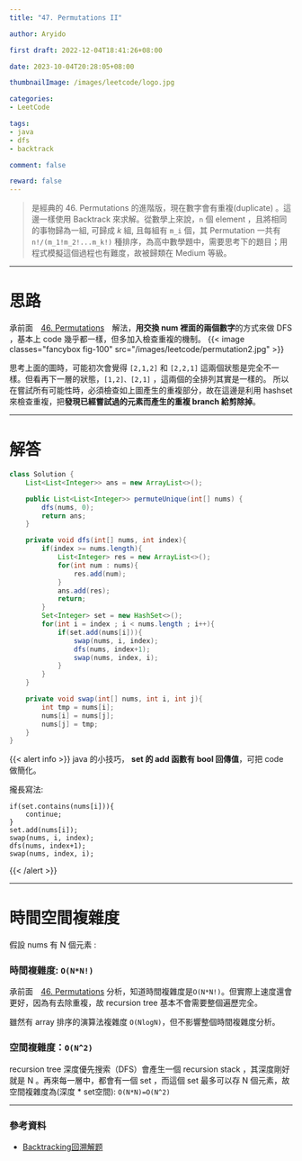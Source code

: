 ```yaml
---
title: "47. Permutations II"

author: Aryido

first draft: 2022-12-04T18:41:26+08:00

date: 2023-10-04T20:28:05+08:00

thumbnailImage: /images/leetcode/logo.jpg

categories:
- LeetCode

tags:
- java
- dfs
- backtrack

comment: false

reward: false
---
```

<!--BODY-->
> 是經典的 46. Permutations 的進階版，現在數字會有重複(duplicate) 。這邊一樣使用 Backtrack 來求解。從數學上來說，```n``` 個 element ，且將相同的事物歸為一組, 可歸成 *k* 組, 且每組有 ```m_i``` 個，其 Permutation 一共有 ```n!/(m_1!m_2!...m_k!)``` 種排序，為高中數學題中，需要思考下的題目；用程式模擬這個過程也有難度，故被歸類在 Medium 等級。
<!--more-->

---

# 思路
承前面　[46. Permutations](https://aryido.github.io/posts/leetcode/leetcode46/)　解法，**用交換 num 裡面的兩個數字**的方式來做 DFS ，基本上 code 幾乎都一樣，但多加入檢查重複的機制。
{{< image classes="fancybox fig-100" src="/images/leetcode/permutation2.jpg" >}}

思考上面的圖時，可能初次會覺得 ```[2,1,2]``` 和 ```[2,2,1]``` 這兩個狀態是完全不一樣。但看再下一層的狀態，```[1,2]、[2,1]``` ，這兩個的全排列其實是一樣的。
所以在嘗試所有可能性時，必須檢查如上圖產生的重複部分，故在這邊是利用 hashset 來檢查重複，把**發現已經嘗試過的元素而產生的重複 branch 給剪除掉**。

---
# 解答
```java
class Solution {
    List<List<Integer>> ans = new ArrayList<>();

    public List<List<Integer>> permuteUnique(int[] nums) {
        dfs(nums, 0);
        return ans;
    }

    private void dfs(int[] nums, int index){
        if(index >= nums.length){
            List<Integer> res = new ArrayList<>();
            for(int num : nums){
                res.add(num);
            }
            ans.add(res);
            return;
        }
        Set<Integer> set = new HashSet<>();
        for(int i = index ; i < nums.length ; i++){
            if(set.add(nums[i])){
                swap(nums, i, index);
                dfs(nums, index+1);
                swap(nums, index, i);
            }
        }
    }

    private void swap(int[] nums, int i, int j){
        int tmp = nums[i];
        nums[i] = nums[j];
        nums[j] = tmp;
    }
}

```
{{< alert info >}}
java 的小技巧， **set 的 add 函數有 bool 回傳值**，可把 code 做簡化。

攏長寫法:
```
if(set.contains(nums[i])){
    continue;
}
set.add(nums[i]);
swap(nums, i, index);
dfs(nums, index+1);
swap(nums, index, i);

```
{{< /alert >}}

---

# 時間空間複雜度
假設 nums 有 N 個元素 :
### 時間複雜度: ```O(N*N!)```
承前面　[46. Permutations](https://aryido.github.io/posts/leetcode/leetcode46/) 分析，知道時間複雜度是```O(N*N!)```。但實際上速度還會更好，因為有去除重複，故 recursion tree 基本不會需要整個遍歷完全。

雖然有 array 排序的演算法複雜度 ```O(NlogN)```，但不影響整個時間複雜度分析。

### 空間複雜度：```O(N^2)```
recursion tree 深度優先搜索（DFS）會產生一個 recursion stack ，其深度剛好就是 N 。再來每一層中，都會有一個 set ，而這個 set 最多可以存 N 個元素，故空間複雜度為(深度 * set空間): ```O(N*N)=O(N^2)```

---

### 參考資料

- [Backtracking回溯解题](https://www.youtube.com/watch?v=xqidNhvwKzI&list=PLV5qT67glKSErHD66rKTfqerMYz9OaTOs&index=18)